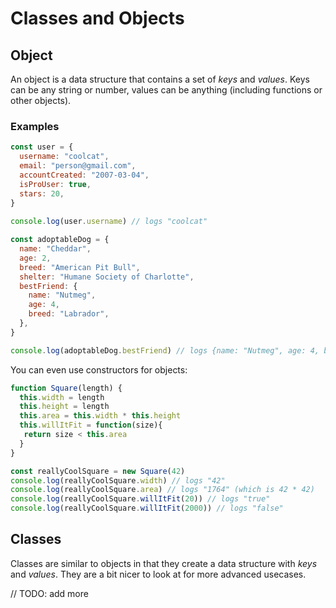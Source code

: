 # Classes and Objects

## Object
An object is a data structure that contains a set of _keys_ and _values_. Keys can be any string or number, values can be anything (including functions or other objects).
 
### Examples
```js
const user = {
  username: "coolcat",
  email: "person@gmail.com",
  accountCreated: "2007-03-04",
  isProUser: true,
  stars: 20,
}
 
console.log(user.username) // logs "coolcat"
```
 
```js
const adoptableDog = {
  name: "Cheddar",
  age: 2,
  breed: "American Pit Bull",
  shelter: "Humane Society of Charlotte",
  bestFriend: {
    name: "Nutmeg",
    age: 4,
    breed: "Labrador",
  },
}

console.log(adoptableDog.bestFriend) // logs {name: "Nutmeg", age: 4, breed: "Labrador"}
```

You can even use constructors for objects:
```js
function Square(length) {
  this.width = length
  this.height = length
  this.area = this.width * this.height
  this.willItFit = function(size){
   return size < this.area
  }
}

const reallyCoolSquare = new Square(42)
console.log(reallyCoolSquare.width) // logs "42"
console.log(reallyCoolSquare.area) // logs "1764" (which is 42 * 42)
console.log(reallyCoolSquare.willItFit(20)) // logs "true"
console.log(reallyCoolSquare.willItFit(2000)) // logs "false"
```

## Classes
Classes are similar to objects in that they create a data structure with _keys_ and _values_. They are a bit nicer to look at for more advanced usecases.

// TODO: add more
